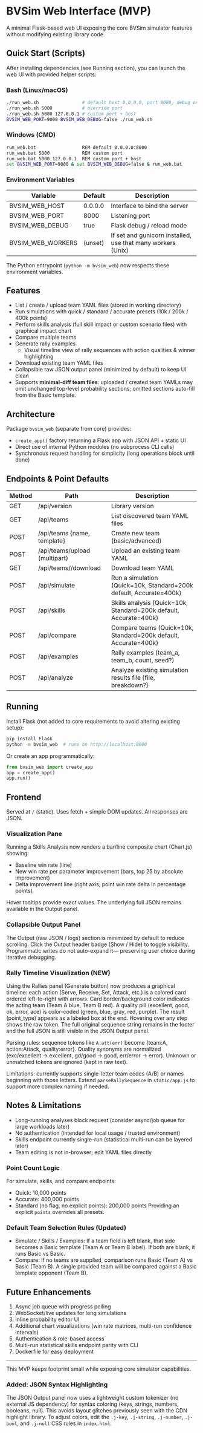 # BVSim Web Interface (MVP)

A minimal Flask-based web UI exposing the core BVSim simulator features without modifying existing library code.

## Quick Start (Scripts)

After installing dependencies (see Running section), you can launch the web UI with provided helper scripts:

### Bash (Linux/macOS)
```bash
./run_web.sh                # default host 0.0.0.0, port 8000, debug on
./run_web.sh 5000           # override port
./run_web.sh 5000 127.0.0.1 # custom port + host
BVSIM_WEB_PORT=9000 BVSIM_WEB_DEBUG=false ./run_web.sh
```

### Windows (CMD)
```bat
run_web.bat                 REM default 0.0.0.0:8000
run_web.bat 5000            REM custom port
run_web.bat 5000 127.0.0.1  REM custom port + host
set BVSIM_WEB_PORT=9000 & set BVSIM_WEB_DEBUG=false & run_web.bat
```

### Environment Variables
| Variable | Default | Description |
|----------|---------|-------------|
| BVSIM_WEB_HOST | 0.0.0.0 | Interface to bind the server |
| BVSIM_WEB_PORT | 8000 | Listening port |
| BVSIM_WEB_DEBUG | true | Flask debug / reload mode |
| BVSIM_WEB_WORKERS | (unset) | If set and gunicorn installed, use that many workers (Unix) |

The Python entrypoint (`python -m bvsim_web`) now respects these environment variables.

## Features
- List / create / upload team YAML files (stored in working directory)
- Run simulations with quick / standard / accurate presets (10k / 200k / 400k points)
- Perform skills analysis (full skill impact or custom scenario files) with graphical impact chart
- Compare multiple teams
- Generate rally examples
	- Visual timeline view of rally sequences with action qualities & winner highlighting
- Download existing team YAML files
- Collapsible raw JSON output panel (minimized by default) to keep UI clean
- Supports **minimal-diff team files**: uploaded / created team YAMLs may omit unchanged top-level probability sections; omitted sections auto-fill from the Basic template.

## Architecture
Package `bvsim_web` (separate from core) provides:
- `create_app()` factory returning a Flask app with JSON API + static UI
- Direct use of internal Python modules (no subprocess CLI calls)
- Synchronous request handling for simplicity (long operations block until done)

## Endpoints & Point Defaults
| Method | Path | Description |
|--------|------|-------------|
| GET | /api/version | Library version |
| GET | /api/teams | List discovered team YAML files |
| POST | /api/teams {name, template} | Create new team (basic/advanced) |
| POST | /api/teams/upload (multipart) | Upload an existing team YAML |
| GET | /api/teams/<name>/download | Download team YAML |
| POST | /api/simulate | Run a simulation (Quick=10k, Standard=200k default, Accurate=400k) |
| POST | /api/skills | Skills analysis (Quick=10k, Standard=200k default, Accurate=400k) |
| POST | /api/compare | Compare teams (Quick=10k, Standard=200k default, Accurate=400k) |
| POST | /api/examples | Rally examples (team_a, team_b, count, seed?) |
| POST | /api/analyze | Analyze existing simulation results file {file, breakdown?} |

## Running
Install Flask (not added to core requirements to avoid altering existing setup):

```bash
pip install Flask
python -m bvsim_web  # runs on http://localhost:8000
```

Or create an app programmatically:
```python
from bvsim_web import create_app
app = create_app()
app.run()
```

## Frontend
Served at `/` (static). Uses fetch + simple DOM updates. All responses are JSON.

### Visualization Pane
Running a Skills Analysis now renders a bar/line composite chart (Chart.js) showing:
- Baseline win rate (line)
- New win rate per parameter improvement (bars, top 25 by absolute improvement)
- Delta improvement line (right axis, point win rate delta in percentage points)

Hover tooltips provide exact values. The underlying full JSON remains available in the Output panel.

### Collapsible Output Panel
The Output (raw JSON / logs) section is minimized by default to reduce scrolling. Click the Output header badge (Show / Hide) to toggle visibility. Programmatic writes do not auto-expand it— preserving user choice during iterative debugging.

### Rally Timeline Visualization (NEW)
Using the Rallies panel (Generate button) now produces a graphical timeline: each action (Serve, Receive, Set, Attack, etc.) is a colored card ordered left-to-right with arrows. Card border/background color indicates the acting team (Team A blue, Team B red). A quality pill (excellent, good, ok, error, ace) is color-coded (green, blue, gray, red, purple). The result (point_type) appears as a labeled box at the end. Hovering over any step shows the raw token. The full original sequence string remains in the footer and the full JSON is still visible in the JSON Output panel.

Parsing rules: sequence tokens like `A.att(err)` become {team:A, action:Attack, quality:error}. Quality synonyms are normalized (exc/excellent → excellent, gd/good → good, err/error → error). Unknown or unmatched tokens are ignored (kept in raw text).

Limitations: currently supports single-letter team codes (A/B) or names beginning with those letters. Extend `parseRallySequence` in `static/app.js` to support more complex naming if needed.

## Notes & Limitations
- Long-running analyses block request (consider async/job queue for large workloads later)
- No authentication (intended for local usage / trusted environment)
- Skills endpoint currently single-run (statistical multi-run can be layered later)
- Team editing is not in-browser; edit YAML files directly

### Point Count Logic
For simulate, skills, and compare endpoints:
- Quick: 10,000 points
- Accurate: 400,000 points
- Standard (no flag, no explicit points): 200,000 points
Providing an explicit `points` overrides all presets.

### Default Team Selection Rules (Updated)
- Simulate / Skills / Examples: If a team field is left blank, that side becomes a Basic template (Team A or Team B label). If both are blank, it runs Basic vs Basic.
- Compare: If no teams are supplied, comparison runs Basic (Team A) vs Basic (Team B). A single provided team will be compared against a Basic template opponent (Team B).

## Future Enhancements
1. Async job queue with progress polling
2. WebSocket/live updates for long simulations
3. Inline probability editor UI
4. Additional chart visualizations (win rate matrices, multi-run confidence intervals)
5. Authentication & role-based access
6. Multi-run statistical skills endpoint parity with CLI
7. Dockerfile for easy deployment

---
This MVP keeps footprint small while exposing core simulator capabilities.

### Added: JSON Syntax Highlighting
The JSON Output panel now uses a lightweight custom tokenizer (no external JS dependency) for syntax coloring (keys, strings, numbers, booleans, null). This avoids layout glitches previously seen with the CDN highlight library. To adjust colors, edit the `.j-key`, `.j-string`, `.j-number`, `.j-bool`, and `.j-null` CSS rules in `index.html`.

